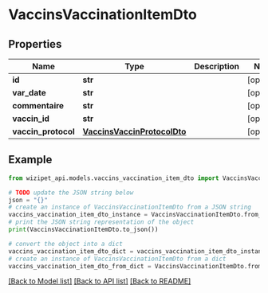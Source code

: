 # VaccinsVaccinationItemDto


## Properties

Name | Type | Description | Notes
------------ | ------------- | ------------- | -------------
**id** | **str** |  | [optional] 
**var_date** | **str** |  | [optional] 
**commentaire** | **str** |  | [optional] 
**vaccin_id** | **str** |  | [optional] 
**vaccin_protocol** | [**VaccinsVaccinProtocolDto**](VaccinsVaccinProtocolDto.md) |  | [optional] 

## Example

```python
from wizipet_api.models.vaccins_vaccination_item_dto import VaccinsVaccinationItemDto

# TODO update the JSON string below
json = "{}"
# create an instance of VaccinsVaccinationItemDto from a JSON string
vaccins_vaccination_item_dto_instance = VaccinsVaccinationItemDto.from_json(json)
# print the JSON string representation of the object
print(VaccinsVaccinationItemDto.to_json())

# convert the object into a dict
vaccins_vaccination_item_dto_dict = vaccins_vaccination_item_dto_instance.to_dict()
# create an instance of VaccinsVaccinationItemDto from a dict
vaccins_vaccination_item_dto_from_dict = VaccinsVaccinationItemDto.from_dict(vaccins_vaccination_item_dto_dict)
```
[[Back to Model list]](../README.md#documentation-for-models) [[Back to API list]](../README.md#documentation-for-api-endpoints) [[Back to README]](../README.md)


